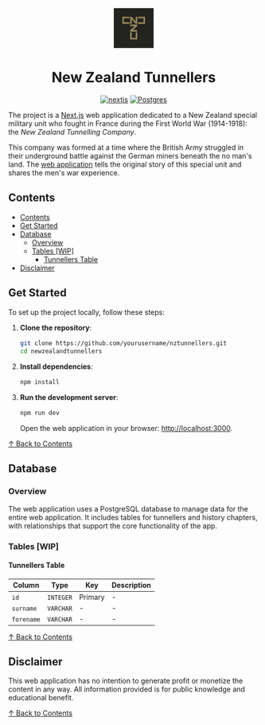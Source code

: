 <div align="center">
    <img width="80" height="80" src="./public/apple-touch-icon-114x114.png"/>
</div>
<h1 align="center">
    New Zealand Tunnellers
</h1>
<p align="center">
    <a href="https://github.com/vercel/next.js">
        <img src="https://img.shields.io/badge/Next.js-black?logo=next.js&logoColor=white" alt="nextjs"></a>
    <a href="https://github.com/vercel/next.js">
        <img src="https://img.shields.io/badge/Postgres-%23316192.svg?logo=postgresql&logoColor=white" alt="Postgres"></a>
</p>

The project is a [Next.js](https://github.com/vercel/next.js) web application dedicated to a New Zealand special military unit who fought in France during the First World War (1914-1918): the _New Zealand Tunnelling Company_.

This company was formed at a time where the British Army struggled in their underground battle against the German miners beneath the no man's land. The [web application](https://www.nztunnellers.com) tells the original story of this special unit and shares the men's war experience.

## Contents

- [Contents](#contents)
- [Get Started](#get-started)
- [Database](#database)
  - [Overview](#overview)
  - [Tables \[WIP\]](#tables-wip)
    - [Tunnellers Table](#tunnellers-table)
- [Disclaimer](#disclaimer)

## Get Started

To set up the project locally, follow these steps:

1. **Clone the repository**:

   ```sh
   git clone https://github.com/yourusername/nztunnellers.git
   cd newzealandtunnellers
   ```

2. **Install dependencies**:
   ```sh
   npm install
   ```

<!-- 3. **Set up the environment variables**:
    Create a `.env` file in the root directory and add the necessary environment variables. -->

3. **Run the development server**:

   ```sh
   npm run dev
   ```

   Open the web application in your browser: [http://localhost:3000](http://localhost:3000).

[↑ Back to Contents](#contents)

## Database

### Overview

The web application uses a PostgreSQL database to manage data for the entire web application. It includes tables for tunnellers and history chapters, with relationships that support the core functionality of the app.

### Tables [WIP]

#### Tunnellers Table

| Column     | Type      | Key     | Description |
| ---------- | --------- | ------- | ----------- |
| `id`       | `INTEGER` | Primary | -           |
| `surname`  | `VARCHAR` | -       | -           |
| `forename` | `VARCHAR` | -       | -           |

[↑ Back to Contents](#contents)

## Disclaimer

This web application has no intention to generate profit or monetize the content in any way. All information provided is for public knowledge and educational benefit.

[↑ Back to Contents](#contents)
